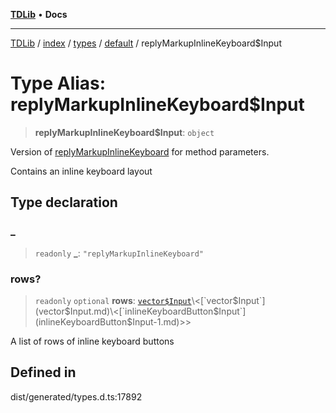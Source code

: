 [**TDLib**](../../../../../../README.md) • **Docs**

***

[TDLib](../../../../../../modules.md) / [index](../../../../../README.md) / [types](../../../README.md) / [default](../README.md) / replyMarkupInlineKeyboard$Input

# Type Alias: replyMarkupInlineKeyboard$Input

> **replyMarkupInlineKeyboard$Input**: `object`

Version of [replyMarkupInlineKeyboard](replyMarkupInlineKeyboard.md) for method parameters.

Contains an inline keyboard layout

## Type declaration

### \_

> `readonly` **\_**: `"replyMarkupInlineKeyboard"`

### rows?

> `readonly` `optional` **rows**: [`vector$Input`](vector$Input.md)\<[`vector$Input`](vector$Input.md)\<[`inlineKeyboardButton$Input`](inlineKeyboardButton$Input-1.md)\>\>

A list of rows of inline keyboard buttons

## Defined in

dist/generated/types.d.ts:17892
